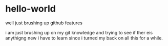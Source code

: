 # hello-world
well just brushing up github features


i am just brushing up on my git knowledge and trying to see if ther eis anythigng new i have to learn since i turned my back on all this for a while. 
